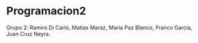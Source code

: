 # Programacion2
Grupo 2: Ramiro Di Carlo, Matias Maraz, Maria Paz Blanco, Franco Garcia, Juan Cruz Neyra.
